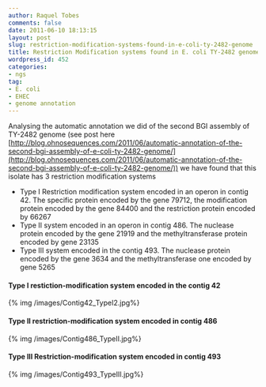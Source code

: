```yaml
---
author: Raquel Tobes
comments: false
date: 2011-06-10 18:13:15
layout: post
slug: restriction-modification-systems-found-in-e-coli-ty-2482-genome
title: Restriction Modification systems found in E. coli TY-2482 genome
wordpress_id: 452
categories:
- ngs
tag:
- E. coli
- EHEC
- genome annotation
---
```


Analysing the automatic annotation we did of the second BGI assembly of TY-2482 genome (see post here [http://blog.ohnosequences.com/2011/06/automatic-annotation-of-the-second-bgi-assembly-of-e-coli-ty-2482-genome/](http://blog.ohnosequences.com/2011/06/automatic-annotation-of-the-second-bgi-assembly-of-e-coli-ty-2482-genome/)) we have found that this isolate has 3 restriction modification systems

- Type I Restriction modification system encoded in an operon in contig 42. The specific protein encoded by the gene 79712, the modification protein encoded by the gene 84400 and the restriction protein encoded by 66267
- Type II system encoded in an operon in contig 486. The nuclease protein encoded by the gene 21919 and the methyltransferase protein encoded by gene 23135
- Type III system encoded in the contig 493. The nuclease protein encoded by the gene 3634 and the methyltransferase one encoded by gene 5265

#### Type I restiction-modification system encoded in the contig 42

{% img /images/Contig42_TypeI2.jpg%}

#### Type II restriction-modification system encoded in contig 486

{% img /images/Contig486_TypeII.jpg%}

#### Type III Restriction-modification system encoded in contig 493

{% img /images/Contig493_TypeIII.jpg%}
